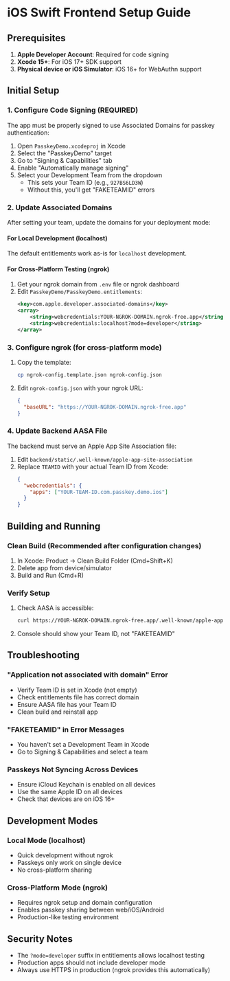 # iOS Swift Frontend Setup Guide

## Prerequisites

1. **Apple Developer Account**: Required for code signing
2. **Xcode 15+**: For iOS 17+ SDK support
3. **Physical device or iOS Simulator**: iOS 16+ for WebAuthn support

## Initial Setup

### 1. Configure Code Signing (REQUIRED)

The app must be properly signed to use Associated Domains for passkey authentication:

1. Open `PasskeyDemo.xcodeproj` in Xcode
2. Select the "PasskeyDemo" target
3. Go to "Signing & Capabilities" tab
4. Enable "Automatically manage signing"
5. Select your Development Team from the dropdown
   - This sets your Team ID (e.g., `927BS6LD3W`)
   - Without this, you'll get "FAKETEAMID" errors

### 2. Update Associated Domains

After setting your team, update the domains for your deployment mode:

#### For Local Development (localhost)
The default entitlements work as-is for `localhost` development.

#### For Cross-Platform Testing (ngrok)
1. Get your ngrok domain from `.env` file or ngrok dashboard
2. Edit `PasskeyDemo/PasskeyDemo.entitlements`:
   ```xml
   <key>com.apple.developer.associated-domains</key>
   <array>
       <string>webcredentials:YOUR-NGROK-DOMAIN.ngrok-free.app</string>
       <string>webcredentials:localhost?mode=developer</string>
   </array>
   ```

### 3. Configure ngrok (for cross-platform mode)

1. Copy the template:
   ```bash
   cp ngrok-config.template.json ngrok-config.json
   ```

2. Edit `ngrok-config.json` with your ngrok URL:
   ```json
   {
     "baseURL": "https://YOUR-NGROK-DOMAIN.ngrok-free.app"
   }
   ```

### 4. Update Backend AASA File

The backend must serve an Apple App Site Association file:

1. Edit `backend/static/.well-known/apple-app-site-association`
2. Replace `TEAMID` with your actual Team ID from Xcode:
   ```json
   {
     "webcredentials": {
       "apps": ["YOUR-TEAM-ID.com.passkey.demo.ios"]
     }
   }
   ```

## Building and Running

### Clean Build (Recommended after configuration changes)
1. In Xcode: Product → Clean Build Folder (Cmd+Shift+K)
2. Delete app from device/simulator
3. Build and Run (Cmd+R)

### Verify Setup
1. Check AASA is accessible:
   ```bash
   curl https://YOUR-NGROK-DOMAIN.ngrok-free.app/.well-known/apple-app-site-association
   ```

2. Console should show your Team ID, not "FAKETEAMID"

## Troubleshooting

### "Application not associated with domain" Error
- Verify Team ID is set in Xcode (not empty)
- Check entitlements file has correct domain
- Ensure AASA file has your Team ID
- Clean build and reinstall app

### "FAKETEAMID" in Error Messages
- You haven't set a Development Team in Xcode
- Go to Signing & Capabilities and select a team

### Passkeys Not Syncing Across Devices
- Ensure iCloud Keychain is enabled on all devices
- Use the same Apple ID on all devices
- Check that devices are on iOS 16+

## Development Modes

### Local Mode (localhost)
- Quick development without ngrok
- Passkeys only work on single device
- No cross-platform sharing

### Cross-Platform Mode (ngrok)
- Requires ngrok setup and domain configuration
- Enables passkey sharing between web/iOS/Android
- Production-like testing environment

## Security Notes

- The `?mode=developer` suffix in entitlements allows localhost testing
- Production apps should not include developer mode
- Always use HTTPS in production (ngrok provides this automatically)
